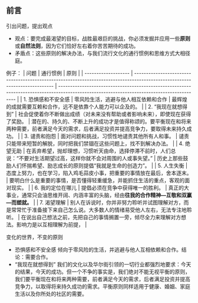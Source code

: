 ## 前言

引出问题，提出观点

- 观点：要完成最渴望的目标，战胜最艰巨的挑战，你必须发掘并应用一些**原则**或**自然法则**，因为它们恰好左右着你苦苦期待的成功。
- 矛盾点：这些原则的解决办法，与我们流行文化的通行惯例和思维方式大相径庭。

例子：
| 问题                | 通行惯例                                                                                                                   | 原则                                                                                                                                       |
| ------------------- | -------------------------------------------------------------------------------------------------------------------------- | ------------------------------------------------------------------------------------------------------------------------------------------ |
| 1. 恐惧感和不安全感 | 零风险生活，逃避与他人相互依赖和合作                                                                                       | 最辉煌的成就需要互赖和合作，远不是依靠个人能力可以企及的。                                                                                 |
| 2. “我现在就想得到” | 社会促使着你不断做出成绩（对未来没有帮助或者影响未来），即使现在获得了奖励。                                               | 潜在的、持久的、不断上升的成功才是值得称颂的。要平衡现在和将来两种需要，前者满足今天的需求，后者满足投资并提高竞争力，要取得未来持久成功。 |
| 3. 谴责和抱怨       | 面对问题和挑战，习惯性地谴责其他所有人和事。                                                                               | 谴责只能带来短暂的解脱，同时把我们禁锢在这些问题上，找不到解决办法。                                                                       |
| 4. 绝望无助         | 在丢弃希望，抛却理想，习惯听天由命，选择停滞不前时，人们总说：“不要对生活期望过高，这样你就不会对周围的人或事失望。”       | 历史上那些鼓励人们怀揣希望、励志成长的原则提倡“我就是生命的创造力”。                                                                       |
| 5. 人生失衡         | 态度上努力，也在学习，陷入鸡毛蒜皮小事，把重要的事情放在最后，舍本逐末。                                                   | 要明白什么是重要的事情，是否懂得轻重缓急，并能抓住生活的重点，客观的面对现实。                                                             |
| 6. 我的定位在哪儿   | 提倡必须在竞争中获得唯一的胜利。                                                                                           | 真正的大事业，通常只会油思维开阔、内涵丰富的头脑，经由**往我的合作精神—互敬和双赢—而塑就。**                                               |
| 7. 渴望理解         | 别人在诉说时，你并非努力聆听并试图理解对方，而是常常忙于准备接下来自己怎么说。大多数人的情绪易受他人左右，无法专注地聆听。 | 在说出自己想法之前，先把自己的事情搁置一旁，倾尽全力来理解对方想法。影响力是以互相理解为前提，                                                                                                                                           |


变化的世界，不变的原则
- 恐惧感和不安全感
   倾向于零风险的生活，并逃避与他人互相依赖和合作。结论：需要合作。
- “我现在就想得到”
   我们的文化以及华尔街引领的一切行业都强烈地要求：今天的结果，今天的成功。但一个不争的事实是，我们绝对不能无视平衡的原则，我们要平衡现在和将来两种需要，前者满足今天的需求，后者满足投资并提高竞争力，以取得将来持久成功的需求。平衡原则同样适用于健康、婚姻、家庭生活以及你所处的社区的需要。

